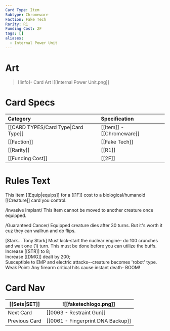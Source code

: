 ```yaml
---
Card Type: Item
Subtype: Chromeware
Faction: Fake Tech
Rarity: R1
Funding Cost: 2F
tags: []
aliases:
  - Internal Power Unit
---
```

# Art

> [!info]- Card Art
> ![[Internal Power Unit.png]]

# Card Specs

| Category | Specification| 
| :--- | :--- |
| [[CARD TYPES/Card Type\|Card Type]] | [[Item]] - [[Chromeware]] |  
| [[Faction]] | [[Fake Tech]] |  
| [[Rarity]] | [[R1]] |  
| [[Funding Cost]] | [[2F]] |  

# Rules Text 

This Item [[Equip|equips]] for a [[1F]] cost to a biological/humanoid [[Creature]] card you control.  

/Invasive Implant/ This Item cannot be moved to another creature once equipped.  
    
/Guaranteed Cancer/ Equipped creature dies after 30 turns.
But it's worth it cuz they can wallrun and do flips.  

[Stark... Tony Stark] Must kick-start the nuclear engine- do 100 crunches and wait one (1) turn. This must be done before you can utilize the buffs.
Increase [[STR]] to 8;  
Increase [[DMG]] dealt by 200;  
Susceptible to EMP and electric attacks--creature becomes 'robot' type.
Weak Point: Any firearm critical hits cause instant death- BOOM!  

# Card Nav

| [[Sets\|SET]]           | ![[faketechlogo.png]]          |
| ------------- | ------------------------------ |
| Next Card     | [[0063 - Restraint Gun]] |
| Previous Card | [[0061 - Fingerprint DNA Backup]]         |


